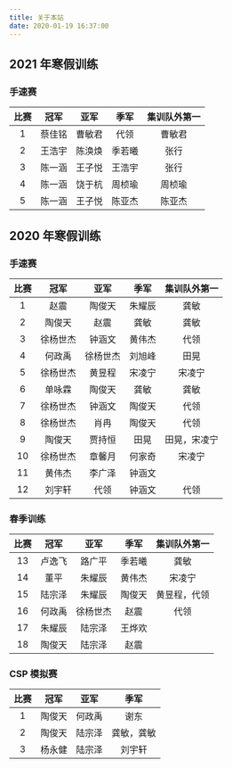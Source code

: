 ```yaml
---
title: 关于本站
date: 2020-01-19 16:37:00
---
```


## 2021 年寒假训练

### 手速赛

| 比赛 | 冠军 | 亚军 | 季军 | 集训队外第一 |
| :-: | :-: | :-: | :-: | :-: |
|  1  | 蔡佳铭 | 曹敏君 | 代领 | 曹敏君 |
|  2  | 王浩宇 | 陈涣焕 | 季若曦 | 张行 |
|  3  | 陈一涵 | 王子悦 | 王浩宇 | 张行 |
|  4  | 陈一涵 | 饶于杭 | 周桢瑜 | 周桢瑜 |
|  5  | 陈一涵 | 王子悦 | 陈亚杰 | 陈亚杰 |

## 2020 年寒假训练

### 手速赛

| 比赛 | 冠军 | 亚军 | 季军 | 集训队外第一 |
| :-: | :-: | :-: | :-: | :-: |
|  1  | 赵震 | 陶俊天 | 朱耀辰 | 龚敏 |
|  2  | 陶俊天 | 赵震 | 龚敏 | 龚敏 |
|  3  | 徐杨世杰 | 钟涵文 | 黄伟杰 | 代领 |
|  4  | 何政禹 | 徐杨世杰 | 刘旭峰 | 田晃 |
|  5  | 徐杨世杰 | 黄昱程 | 宋凌宁 | 宋凌宁 |
|  6  | 单咏霖 | 陶俊天 | 龚敏 | 龚敏 |
|  7  | 徐杨世杰 | 钟涵文 | 陶俊天 | 代领 |
|  8  | 徐杨世杰 | 肖冉 | 陶俊天 | 代领 |
|  9  | 陶俊天 | 贾持恒 | 田晃 | 田晃，宋凌宁 |
|  10 | 徐杨世杰 | 章馨月 | 何家奇 | 宋凌宁 |
|  11 | 黄伟杰 | 李广泽 | 钟涵文 |  |
|  12 | 刘宇轩 | 代领 | 钟涵文 | 代领 |

### 春季训练

| 比赛 | 冠军 | 亚军 | 季军 | 集训队外第一 |
| :-: | :-: | :-: | :-: | :-: |
| 13  | 卢逸飞 | 路广平 | 季若曦 | 龚敏 |
| 14  | 董平 | 朱耀辰 | 黄伟杰 | 宋凌宁 |
| 15  | 陆宗泽 | 朱耀辰 | 陶俊天 | 黄昱程，代领 |
| 16  | 何政禹 | 徐杨世杰 | 赵震 | 代领 |
| 17  | 朱耀辰 | 陆宗泽 | 王烨欢 | |
| 18  | 陶俊天 | 陆宗泽 | 赵震 | |

### CSP 模拟赛

| 比赛 | 冠军 | 亚军 | 季军 |
| :-: | :-: | :-: | :-: |
|  1  | 陶俊天 | 何政禹 | 谢东 |
|  2  | 陶俊天 | 陆宗泽 | 龚敏，龚敏 |
|  3  | 杨永健 | 陆宗泽 | 刘宇轩 |
